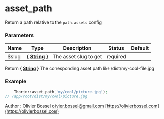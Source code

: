 # asset_path

Return a path relative to the `path.assets` config



### Parameters
Name  |  Type  |  Description  |  Status  |  Default
------------  |  ------------  |  ------------  |  ------------  |  ------------
$slug  |  **{ [String](http://php.net/manual/en/language.types.string.php) }**  |  The asset slug to get  |  required  |

Return **{ [String](http://php.net/manual/en/language.types.string.php) }** The corresponding asset path like /dist/my-cool-file.jpg

### Example
```php
	Thorin::asset_path('my/cool/picture.jpg');
// /app/root/dist/my/cool/picture.jpg
```
Author : Olivier Bossel [olivier.bossel@gmail.com](mailto:olivier.bossel@gmail.com) [https://olivierbossel.com](https://olivierbossel.com)